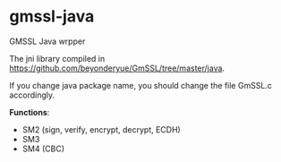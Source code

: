 # gmssl-java
GMSSL Java wrpper

The jni library compiled in https://github.com/beyonderyue/GmSSL/tree/master/java.

If you change java package name, you should change the file GmSSL.c accordingly.

**Functions**:
- SM2 (sign, verify, encrypt, decrypt, ECDH)
- SM3
- SM4 (CBC)
